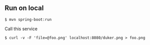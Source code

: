 ## Run on local

```
$ mvn spring-boot:run
```

Call this service

```
$ curl -v -F 'file=@foo.png' localhost:8080/duker.png > foo.png
```
